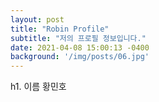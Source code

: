 ```yaml
---
layout: post
title: "Robin Profile"
subtitle: "저의 프로필 정보입니다."
date: 2021-04-08 15:00:13 -0400
background: '/img/posts/06.jpg'
---
```


h1. 이름
황민호



